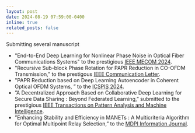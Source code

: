 ```yaml
---
layout: post
date: 2024-08-19 07:59:00-0400
inline: true
related_posts: false
---
```


Submitting several manuscript 
- "End-to-End Deep Learning for Nonlinear Phase Noise in Optical Fiber Communications Systems" to the prestigious <a href="https://mecom2024.ieee-mecom.org/">IEEE MECOM 2024</a>.
- "Recursive Sub-block Phase Rotation for PAPR Reduction in CO-OFDM Transmission,” to the prestigous <a href="https://ieeexplore.ieee.org/xpl/RecentIssue.jsp?punumber=4234">IEEE Communication Letter</a>.
- "PAPR Reduction based on Deep Learning Autoencoder in Coherent Optical OFDM Systems, ” to the <a href="https://icspis.com/">ICSPIS 2024</a>.
- ”A Decentralized Approach Based on Collaborative Deep Learning for Secure Data Sharing : Beyond Federated Learning,” submitted to the prestigious <a href="https://ieeexplore.ieee.org/xpl/RecentIssue.jsp?punumber=34">IEEE Transactions on Pattern Analysis and Machine
Intelligence</a>.
-  ”Enhancing Stability and Efficiency in MANETs : A Multicriteria Algorithm for Optimal Multipoint Relay Selection,” to the <a href="https://www.mdpi.com/journal/information">MDPI Information Journal</a>.

